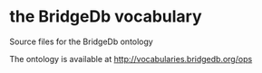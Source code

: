 # the BridgeDb vocabulary
Source files for the BridgeDb ontology

The ontology is available at http://vocabularies.bridgedb.org/ops
